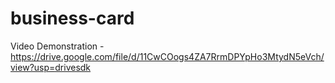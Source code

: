 # business-card

Video Demonstration - https://drive.google.com/file/d/11CwCOogs4ZA7RrmDPYpHo3MtydN5eVch/view?usp=drivesdk
